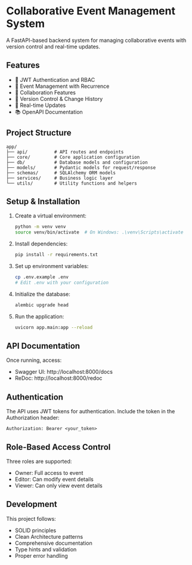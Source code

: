 # Collaborative Event Management System

A FastAPI-based backend system for managing collaborative events with version control and real-time updates.

## Features

- 🔐 JWT Authentication and RBAC
- 📅 Event Management with Recurrence
- 👥 Collaboration Features
- 📝 Version Control & Change History
- 🔄 Real-time Updates
- 📚 OpenAPI Documentation

## Project Structure

```
app/
├── api/          # API routes and endpoints
├── core/         # Core application configuration
├── db/           # Database models and configuration
├── models/       # Pydantic models for request/response
├── schemas/      # SQLAlchemy ORM models
├── services/     # Business logic layer
└── utils/        # Utility functions and helpers
```

## Setup & Installation

1. Create a virtual environment:
   ```bash
   python -m venv venv
   source venv/bin/activate  # On Windows: .\venv\Scripts\activate
   ```

2. Install dependencies:
   ```bash
   pip install -r requirements.txt
   ```

3. Set up environment variables:
   ```bash
   cp .env.example .env
   # Edit .env with your configuration
   ```

4. Initialize the database:
   ```bash
   alembic upgrade head
   ```

5. Run the application:
   ```bash
   uvicorn app.main:app --reload
   ```

## API Documentation

Once running, access:
- Swagger UI: http://localhost:8000/docs
- ReDoc: http://localhost:8000/redoc

## Authentication

The API uses JWT tokens for authentication. Include the token in the Authorization header:
```
Authorization: Bearer <your_token>
```

## Role-Based Access Control

Three roles are supported:
- Owner: Full access to event
- Editor: Can modify event details
- Viewer: Can only view event details

## Development

This project follows:
- SOLID principles
- Clean Architecture patterns
- Comprehensive documentation
- Type hints and validation
- Proper error handling
